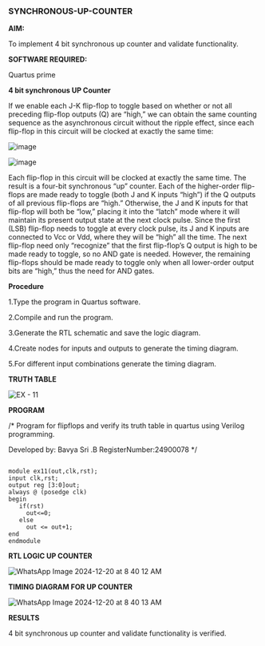 ### SYNCHRONOUS-UP-COUNTER

**AIM:**

To implement 4 bit synchronous up counter and validate functionality.

**SOFTWARE REQUIRED:**

Quartus prime


**4 bit synchronous UP Counter**

If we enable each J-K flip-flop to toggle based on whether or not all preceding flip-flop outputs (Q) are “high,” we can obtain the same counting sequence as the asynchronous circuit without the ripple effect, since each flip-flop in this circuit will be clocked at exactly the same time:

![image](https://github.com/naavaneetha/SYNCHRONOUS-UP-COUNTER/assets/154305477/d5db3fa0-e413-404c-b80e-b2f39d82e7e8)


![image](https://github.com/naavaneetha/SYNCHRONOUS-UP-COUNTER/assets/154305477/52cb61eb-d04b-442d-810c-31185a68410b)

Each flip-flop in this circuit will be clocked at exactly the same time.
The result is a four-bit synchronous “up” counter. Each of the higher-order flip-flops are made ready to toggle (both J and K inputs “high”) if the Q outputs of all previous flip-flops are “high.”
Otherwise, the J and K inputs for that flip-flop will both be “low,” placing it into the “latch” mode where it will maintain its present output state at the next clock pulse.
Since the first (LSB) flip-flop needs to toggle at every clock pulse, its J and K inputs are connected to Vcc or Vdd, where they will be “high” all the time.
The next flip-flop need only “recognize” that the first flip-flop’s Q output is high to be made ready to toggle, so no AND gate is needed.
However, the remaining flip-flops should be made ready to toggle only when all lower-order output bits are “high,” thus the need for AND gates.

**Procedure**

1.Type the program in Quartus software.

2.Compile and run the program.

3.Generate the RTL schematic and save the logic diagram.

4.Create nodes for inputs and outputs to generate the timing diagram.

5.For different input combinations generate the timing diagram.


**TRUTH TABLE**

![EX - 11](https://github.com/user-attachments/assets/53da7447-163a-47bd-b3df-bc618c9a806e)


**PROGRAM**

/* Program for flipflops and verify its truth table in quartus using Verilog programming. 

Developed by:  Bavya Sri .B  RegisterNumber:24900078
*/

```

module ex11(out,clk,rst);
input clk,rst;
output reg [3:0]out;
always @ (posedge clk)
begin
   if(rst)
     out<=0;
   else 
     out <= out+1;
end
endmodule

```

**RTL LOGIC UP COUNTER**

![WhatsApp Image 2024-12-20 at 8 40 12 AM](https://github.com/user-attachments/assets/91e7cb81-cee7-4c96-8798-1e50097dd7b0)


**TIMING DIAGRAM FOR UP COUNTER**

![WhatsApp Image 2024-12-20 at 8 40 13 AM](https://github.com/user-attachments/assets/280e452c-ee51-4cab-b2f2-3f98197b91be)


**RESULTS**

 4 bit synchronous up counter and validate functionality is verified.
